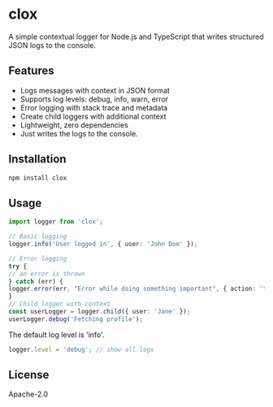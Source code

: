 # clox

A simple contextual logger for Node.js and TypeScript that writes structured JSON logs to the console.

## Features

- Logs messages with context in JSON format
- Supports log levels: debug, info, warn, error
- Error logging with stack trace and metadata
- Create child loggers with additional context
- Lightweight, zero dependencies
- Just writes the logs to the console.

## Installation

```bash
npm install clox
```

## Usage

```typescript
import logger from 'clox';

// Basic logging
logger.info('User logged in', { user: 'John Doe' });

// Error logging
try {
// an error is thrown
} catch (err) {
logger.error(err, "Error while doing something important", { action: 'the-important-thing' });
}
// Child logger with context
const userLogger = logger.child({ user: 'Jane' });
userLogger.debug('Fetching profile');
```

The default log level is 'info'.
```typescript
logger.level = 'debug'; // show all logs
```

## License

Apache-2.0

